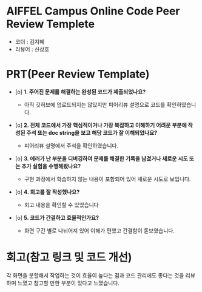 # AIFFEL Campus Online Code Peer Review Templete
- 코더 : 김지혜
- 리뷰어 : 신상호


# PRT(Peer Review Template)
- [o]  **1. 주어진 문제를 해결하는 완성된 코드가 제출되었나요?**
    - 아직 깃허브에 업로드되지는 않았지만 피어리뷰 설명으로 코드를 확인하였습니다. 
    
- [o]  **2. 전체 코드에서 가장 핵심적이거나 가장 복잡하고 이해하기 어려운 부분에 작성된 
주석 또는 doc string을 보고 해당 코드가 잘 이해되었나요?**
    - 피어리뷰 설명에서 주석을 확인하였습니다.
        
- [o]  **3. 에러가 난 부분을 디버깅하여 문제를 해결한 기록을 남겼거나
새로운 시도 또는 추가 실험을 수행해봤나요?**
    - 구현 과정에서 학습하지 않는 내용이 포함되어 있어 새로운 시도로 보입니다. 
        
- [o]  **4. 회고를 잘 작성했나요?**
    - 회고 내용을 확인할 수 있었습니다
        
- [o]  **5. 코드가 간결하고 효율적인가요?**
    - 화면 구간 별로 나뉘어져 있어 이해가 편했고 간결함이 돋보였습니다.

# 회고(참고 링크 및 코드 개선)
각 화면을 분할해서 작업하는 것이 효율이 높다는 점과 코드 관리에도 
좋다는 것을 리뷰하며 느꼈고 참고할 만한 부분이 있다고 느꼈습니다.
